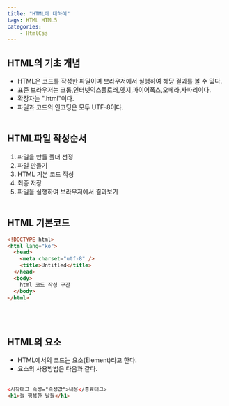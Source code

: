 ```yaml
---
title: "HTML에 대하여"
tags: HTML HTML5
categories: 
    - HtmlCss
---
```


## HTML의 기초 개념

- HTML은 코드를 작성한 파일이며 브라우저에서 실행하여 해당 결과를 볼 수 있다.
- 표준 브라우저는 크롬,인터넷익스플로러,엣지,파이어폭스,오페라,사파리이다.
- 확장자는 ".html"이다.
- 파일과 코드의 인코딩은 모두 UTF-8이다.
  <br>
  <br>

## HTML파일 작성순서

1. 파일을 만들 폴더 선정
2. 파일 만들기
3. HTML 기본 코드 작성
4. 최종 저장
5. 파일을 실행하여 브라우저에서 결과보기
   <br>
   <br>

## HTML 기본코드

```html
<!DOCTYPE html>
<html lang="ko">
  <head>
    <meta charset="utf-8" />
    <title>Untitled</title>
  </head>
  <body>
    html 코드 작성 구간
  </body>
</html>
```

<br>
<br>

## HTML의 요소

- HTML에서의 코드는 요소(Element)라고 한다.
- 요소의 사용방법은 다음과 같다.<br>
  <br>

```html
<시작태그 속성="속성값">내용</종료태그>
<h1>늘 행복한 날들</h1>
```
